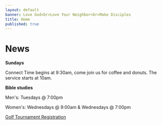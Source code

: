 ```yaml
---
layout: default
banner: Love God<br>Love Your Neighbor<br>Make Disciples
title: Home
published: true
---
```


# News

**Sundays**

Connect Time begins at 9:30am, come join us for coffee and donuts. The service starts at 10am.

**Bible studies**

Men's: Tuesdays @ 7:00pm

Women's: Wednesdays @ 9:00am & Wednesdays @ 7:00pm

<a href="/events/golf-tournament" class="register-btn">Golf Tournament Registration</a>
